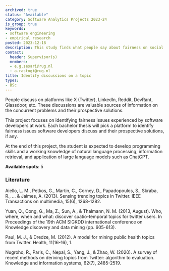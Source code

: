 ```yaml
---
archived: true
status: "Available"
category: Software Analytics Projects 2023-24
is_group: true
keywords:
- software engineering
- empirical research
posted: 2023-12-18
description: This study finds what people say about fairness on social media.  
contact:
  header: Supervisor(s)
  members:
  - e.g.sesari@rug.nl
  - a.rastogi@rug.nl
title: Identify discussions on a topic
types:
- BSc
---
```


People discuss on platforms like X (Twitter), LinkedIn, Reddit, DevRant, Glassdoor, etc. These discussions are valuable sources of information on the concurrent problems and their prospective solutions. 

This project focuses on identifying fairness issues experienced by software developers at work. Each bachelor thesis will pick a platform to identify fairness issues software developers discuss and their prospective solutions, if any. 

At the end of this project, the student is expected to develop programming skills and a working knowledge of natural language processing, information retrieval, and application of large language models such as ChatGPT. 

**Available spots**: 5

### Literature
Aiello, L. M., Petkos, G., Martin, C., Corney, D., Papadopoulos, S., Skraba, R., ... & Jaimes, A. (2013). Sensing trending topics in Twitter. IEEE Transactions on multimedia, 15(6), 1268-1282.

Yuan, Q., Cong, G., Ma, Z., Sun, A., & Thalmann, N. M. (2013, August). Who, where, when and what: discover spatio-temporal topics for twitter users. In Proceedings of the 19th ACM SIGKDD international conference on Knowledge discovery and data mining (pp. 605-613).

Paul, M. J., & Dredze, M. (2012). A model for mining public health topics from Twitter. Health, 11(16-16), 1.

Nugroho, R., Paris, C., Nepal, S., Yang, J., & Zhao, W. (2020). A survey of recent methods on deriving topics from Twitter: algorithm to evaluation. Knowledge and information systems, 62(7), 2485-2519.
